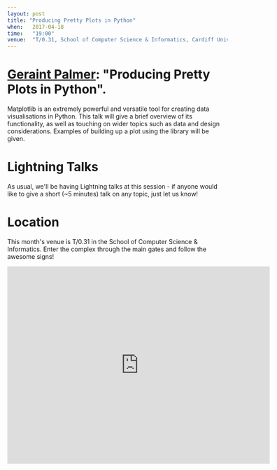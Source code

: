 ```yaml
---
layout: post
title: "Producing Pretty Plots in Python"
when:   2017-04-18
time:   "19:00"
venue:  "T/0.31, School of Computer Science & Informatics, Cardiff University"
---
```


# [Geraint Palmer](https://twitter.com/GeraintPalmer): "Producing Pretty Plots in Python".


Matplotlib is an extremely powerful and versatile tool for creating data visualisations in Python. This talk will give a brief overview of its functionality, as well as touching on wider topics such as data and design considerations. Examples of building up a plot using the library will be given.


# Lightning Talks

As usual, we'll be having Lightning talks at this session - if anyone would like to give a short (~5 minutes) talk on any topic, just let us know!


# Location

This month's venue is T/0.31 in the School of Computer Science & Informatics. Enter the complex through the main gates and follow the awesome signs!

<iframe src="https://www.google.com/maps/embed?pb=!1m18!1m12!1m3!1d2484.5563658121855!2d-3.1726044842308547!3d51.4846569796314!2m3!1f0!2f0!3f0!3m2!1i1024!2i768!4f13.1!3m3!1m2!1s0x486e1cb8742c46f5%3A0xc620b871e5d19cac!2sTrevithick+Bldg%2C+Cardiff+CF24!5e0!3m2!1sen!2suk!4v1456917752266" width="600" height="450" frameborder="0" style="border:0" allowfullscreen>&nbsp;</iframe>
